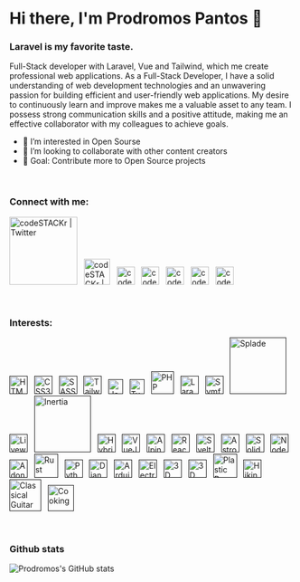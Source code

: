 # Hi there, I'm Prodromos Pantos 👋

### Laravel is my favorite taste.
Full-Stack developer with Laravel, Vue and Tailwind, which me create professional web applications. As a Full-Stack Developer, I have a solid understanding of web development technologies and an unwavering passion for building efficient and user-friendly web applications. My desire to continuously learn and improve makes me a valuable asset to any team. I possess strong communication skills and a positive attitude, making me an effective collaborator with my colleagues to achieve goals.

- 👀 I’m interested in Open Sourse
- 👯 I’m looking to collaborate with other content creators
- 🥅 Goal: Contribute more to Open Source projects

<br>

### Connect with me:
[<img alt="codeSTACKr | Twitter" width="120px" src="https://i.imgur.com/mYHy0X3.png" />](https://linktr.ee/prpanto)&nbsp;&nbsp;
[<img alt="codeSTACKr | LinkedIn" width="46px" src="https://i.imgur.com/phnzaa1.png" />](https://gitlab.com/prpanto)&nbsp;&nbsp;
[<img alt="codeSTACKr | Twitter" width="32px" src="https://i.imgur.com/MDEHKxQ.png" />](https://twitter.com/prpantos)&nbsp;&nbsp;
[<img alt="codeSTACKr | LinkedIn" width="32px" src="https://i.imgur.com/divyfvX.png" />](https://www.linkedin.com/in/prodromos-pantos-5910b5263)&nbsp;&nbsp;
[<img alt="codeSTACKr | LinkedIn" width="32px" src="https://i.imgur.com/2gITTzb.png" />](https://www.instagram.com/prpantos)&nbsp;&nbsp;
[<img alt="codeSTACKr | LinkedIn" width="32px" src="https://i.imgur.com/boSVclO.png" />](https://codepen.io/prpanto)&nbsp;&nbsp;
[<img alt="codeSTACKr | LinkedIn" width="32px" src="https://i.imgur.com/wwiAkYT.png" />](https://codesandbox.io/u/prpanto)&nbsp;&nbsp;

<br />

### Interests:<br>
[<img alt="HTML5" width="32px" src="https://i.imgur.com/iQ5jHeB.png" />]()&nbsp;&nbsp;
[<img alt="CSS3" width="32px" src="https://i.imgur.com/byBK02G.png" />]()&nbsp;&nbsp;
[<img alt="SASS" width="32px" src="https://i.imgur.com/D6vT8TY.png" />]()&nbsp;&nbsp;
[<img alt="Tailwind" width="32px" src="https://i.imgur.com/8eHFfGI.png" />]()&nbsp;&nbsp;
[<img alt="JavaScript" width="26px" src="https://i.imgur.com/QAisd5A.png" />]()&nbsp;&nbsp;
[<img alt="Typescript" width="26px" src="https://i.imgur.com/dkCq4mv.png" />]()&nbsp;&nbsp;
[<img alt="PHP" width="40px" src="https://i.imgur.com/8Y2thGt.png" />]()&nbsp;&nbsp;
[<img alt="Laravel" width="32px" src="https://i.imgur.com/EXM16gK.png" />]()&nbsp;&nbsp;
[<img alt="Symfony" width="32px" src="https://i.imgur.com/9ROnwj7.png" />]()&nbsp;&nbsp;
[<img alt="Splade" width="100px" src="https://i.imgur.com/OrWEyYy.png" />]()&nbsp;&nbsp;
[<img alt="Livewire" width="32px" src="https://i.imgur.com/uyTSsHL.png" />]()&nbsp;&nbsp;
[<img alt="Inertia" width="100px" src="https://i.imgur.com/E5ii9yl.png" />]()&nbsp;&nbsp;
[<img alt="Hybridly" width="32px" src="https://i.imgur.com/aTdTHaJ.png" />]()&nbsp;&nbsp;
[<img alt="VueJS" width="32px" src="https://i.imgur.com/X4aWxrK.png" />]()&nbsp;&nbsp;
[<img alt="AlpineJS" width="32px" src="https://i.imgur.com/5fjykVb.png" />]()&nbsp;&nbsp;
[<img alt="ReactJS" width="32px" src="https://i.imgur.com/gmRv9Dm.png" />]()&nbsp;&nbsp;
[<img alt="SvelteJS" width="32px" src="https://i.imgur.com/U58SBS7.png" />]()&nbsp;&nbsp;
[<img alt="AstroJS" width="32px" src="[https://i.imgur.com/U58SBS7.png]()" />]()&nbsp;&nbsp;
[<img alt="SolidJS" width="32px" src="https://i.imgur.com/xemDOzj.png" />]()&nbsp;&nbsp;
[<img alt="NodeJS" width="32px" src="https://i.imgur.com/YLVWwLN.png" />]()&nbsp;&nbsp;
[<img alt="AdonisJS" width="32px" src="https://i.imgur.com/8TQJE2K.png" />]()&nbsp;&nbsp;
[<img alt="Rust" width="42px" src="https://i.imgur.com/wcGYPXj.png" />]()&nbsp;&nbsp;
[<img alt="Python" width="32px" src="https://i.imgur.com/T5WBPp3.png" />]()&nbsp;&nbsp;
[<img alt="Django" width="32px" src="https://i.imgur.com/xDMnT7t.png" />]()&nbsp;&nbsp;
[<img alt="Arduino" width="32px" src="https://i.imgur.com/XfiyYFL.png" />]()&nbsp;&nbsp;
[<img alt="Electronics" width="32px" src="https://i.imgur.com/GCDZiqz.png" />]()&nbsp;&nbsp;
[<img alt="3D" width="32px" src="https://i.imgur.com/1nH0uzy.png" />]()&nbsp;&nbsp;
[<img alt="3D Printing" width="32px" src="https://i.imgur.com/7mCbhRH.png" />]()&nbsp;&nbsp;
[<img alt="Plastic Recycling" width="42px" src="https://i.imgur.com/cwezsAM.png" />]()&nbsp;&nbsp;
[<img alt="Hiking" width="32px" src="https://i.imgur.com/I1lBPwm.png" />]()&nbsp;&nbsp;
[<img alt="Classical Guitar & Acoustic" width="56px" src="https://i.imgur.com/aNn647F.png" />]()&nbsp;&nbsp;
[<img alt="Cooking" width="46px" src="https://i.imgur.com/7PfLZgc.png" />]()&nbsp;&nbsp;

<br>

### Github stats
![Prodromos's GitHub stats](https://github-readme-stats.vercel.app/api?username=prpanto&show_icons=true&theme=dark)
